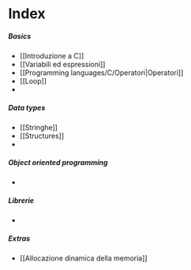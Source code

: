 # Index
##### Basics
- [[Introduzione a C]]
- [[Variabili ed espressioni]]
- [[Programming languages/C/Operatori|Operatori]]
- [[Loop]]
- 

##### Data types
- [[Stringhe]]
- [[Structures]]
- 

##### Object oriented programming
- 

##### Librerie
- 

##### Extras
- [[Allocazione dinamica della memoria]]